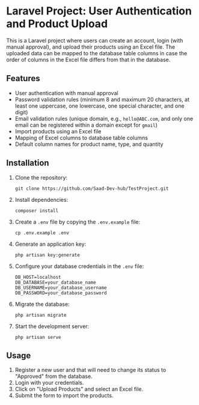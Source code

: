 # Laravel Project: User Authentication and Product Upload

This is a Laravel project where users can create an account, login (with manual approval), and upload their products using an Excel file. The uploaded data can be mapped to the database table columns in case the order of columns in the Excel file differs from that in the database.

## Features
- User authentication with manual approval
- Password validation rules (minimum 8 and maximum 20 characters, at least one uppercase, one lowercase, one special character, and one digit)
- Email validation rules (unique domain, e.g., `hello@ABC.com`, and only one email can be registered within a domain except for `gmail`)
- Import products using an Excel file
- Mapping of Excel columns to database table columns
- Default column names for product name, type, and quantity

## Installation
1. Clone the repository:
   ```
   git clone https://github.com/Saad-Dev-hub/TestProject.git
   ```
2. Install dependencies:
   ```
   composer install
   ```
3. Create a `.env` file by copying the `.env.example` file:
   ```
   cp .env.example .env
   ```
4. Generate an application key:
   ```
   php artisan key:generate
   ```
5. Configure your database credentials in the `.env` file:
   ```
   DB_HOST=localhost
   DB_DATABASE=your_database_name
   DB_USERNAME=your_database_username
   DB_PASSWORD=your_database_password
   ```
6. Migrate the database:
   ```
   php artisan migrate
   ```
7. Start the development server:
   ```
   php artisan serve
   ```

## Usage
1. Register a new user and that will need to change its status to "Approved" from the database.
2. Login with your credentials.
3. Click on "Upload Products" and select an Excel file.
4. Submit the form to import the products.
